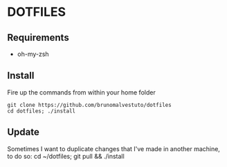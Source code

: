 # DOTFILES

## Requirements
* oh-my-zsh

## Install

Fire up the commands from within your home folder

    git clone https://github.com/brunomalvestuto/dotfiles
    cd dotfiles; ./install

## Update

Sometimes I want to duplicate changes that I've made in another machine, to do so:
    cd ~/dotfiles; git pull && ./install

